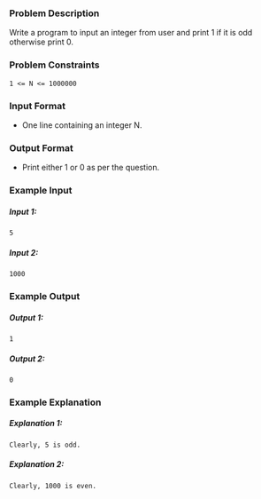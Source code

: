 ### Problem Description

Write a program to input an integer from user and print 1 if it is odd otherwise print 0.

### Problem Constraints
```
1 <= N <= 1000000
```



### Input Format
- One line containing an integer N.



### Output Format
- Print either 1 or 0 as per the question.



### Example Input

##### Input 1:
```
5
```

##### Input 2:
```
1000
```

### Example Output

##### Output 1:
```
1
```

##### Output 2:
```
0
```

### Example Explanation

##### Explanation 1:
```
Clearly, 5 is odd.
```

##### Explanation 2:
```
Clearly, 1000 is even.
```